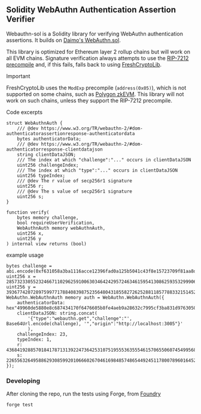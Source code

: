 ## Solidity WebAuthn Authentication Assertion Verifier

Webauthn-sol is a Solidity library for verifying WebAuthn authentication assertions. It builds on [Daimo's WebAuthn.sol](https://github.com/daimo-eth/p256-verifier/blob/master/src/WebAuthn.sol).

This library is optimized for Ethereum layer 2 rollup chains but will work on all EVM chains. Signature verification always attempts to use the [RIP-7212 precompile](https://github.com/ethereum/RIPs/blob/master/RIPS/rip-7212.md) and, if this fails, falls back to using [FreshCryptoLib](https://github.com/rdubois-crypto/FreshCryptoLib/blob/master/solidity/src/FCL_ecdsa.sol#L40).

> [!IMPORTANT]  
> FreshCryptoLib uses the `ModExp` precompile (`address(0x05)`), which is not supported on some chains, such as [Polygon zkEVM](https://www.rollup.codes/polygon-zkevm#precompiled-contracts). This library will not work on such chains, unless they support the RIP-7212 precompile. 

Code excerpts

```solidity
struct WebAuthnAuth {
    /// @dev https://www.w3.org/TR/webauthn-2/#dom-authenticatorassertionresponse-authenticatordata
    bytes authenticatorData;
    /// @dev https://www.w3.org/TR/webauthn-2/#dom-authenticatorresponse-clientdatajson
    string clientDataJSON;
    /// The index at which "challenge":"..." occurs in clientDataJSON
    uint256 challengeIndex;
    /// The index at which "type":"..." occurs in clientDataJSON
    uint256 typeIndex;
    /// @dev The r value of secp256r1 signature
    uint256 r;
    /// @dev The s value of secp256r1 signature
    uint256 s;
}

function verify(
    bytes memory challenge,
    bool requireUserVerification,
    WebAuthnAuth memory webAuthnAuth,
    uint256 x,
    uint256 y
) internal view returns (bool) 
```

example usage
```solidity
bytes challenge = abi.encode(0xf631058a3ba1116acce12396fad0a125b5041c43f8e15723709f81aa8d5f4ccf);
uint256 x = 28573233055232466711029625910063034642429572463461595413086259353299906450061;
uint256 y = 39367742072897599771788408398752356480431855827262528811857788332151452825281;
WebAuthn.WebAuthnAuth memory auth = WebAuthn.WebAuthnAuth({
    authenticatorData: hex"49960de5880e8c687434170f6476605b8fe4aeb9a28632c7995cf3ba831d97630500000101",
    clientDataJSON: string.concat(
        '{"type":"webauthn.get","challenge":"', Base64Url.encode(challenge), '","origin":"http://localhost:3005"}'
        ),
    challengeIndex: 23,
    typeIndex: 1,
    r: 43684192885701841787131392247364253107519555363555461570655060745499568693242,
    s: 22655632649588629308599201066602670461698485748654492451178007896016452673579
});
```

### Developing 
After cloning the repo, run the tests using Forge, from [Foundry](https://github.com/foundry-rs/foundry?tab=readme-ov-file)
```bash
forge test
```